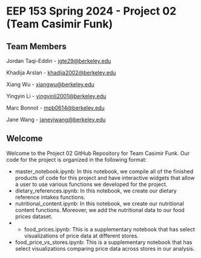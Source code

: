 # EEP 153 Spring 2024 - Project 02 (Team Casimir Funk)

## Team Members
Jordan Taqi-Eddin - jgte29@berkeley.edu

Khadija Arslan - khadija2002@berkeley.edu

Xiang Wu - xiangwu@berkeley.edu

Yingyin Li - yingyinli2001@berkeley.edu

Marc Bonnot - mpb0614@berkeley.edu

Jane Wang - janeyjwang@berkeley.edu

## Welcome

Welcome to the Project 02 GitHub Repository for Team Casimir Funk. Our code for the project is organized in the following format:
- master_notebook.ipynb: In this notebook, we compile all of the finished products of code for this project and have interactive widgets that allow a user to use various functions we developed for the project.
- dietary_references.ipynb: In this notebook, we create our dietary reference intakes functions.
- nutritional_content.ipynb: In this notebook, we create our nutritional content functions. Moreover, we add the nutritional data to our food prices dataset.
- - food_prices.ipynb: This is a supplementary notebook that has select visualizations of price data at different stores.
- food_price_vs_stores.ipynb: This is a supplementary notebook that has select visualizations comparing price data across stores in our analysis.
